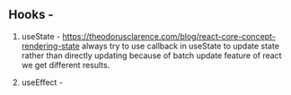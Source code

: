 ## Hooks - 

1. useState - https://theodorusclarence.com/blog/react-core-concept-rendering-state
always try to use callback in useState to update state rather than directly updating
because of batch update feature of react we get different results. 

2. useEffect - 